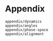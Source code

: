 # Appendix

```{toctree}
appendix/dynamics
appendix/angles
appendix/phase-space
appendix/alignment
```
